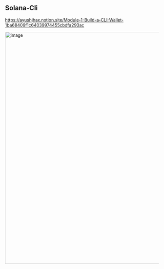 ## Solana-Cli

https://ayushjhax.notion.site/Module-1-Build-a-CLI-Wallet-1ba68406f1c64039974455cbdfa293ac


<img width="757" alt="image" src="https://github.com/user-attachments/assets/c27794f6-70c2-4c99-b7ec-3120403444e7">
